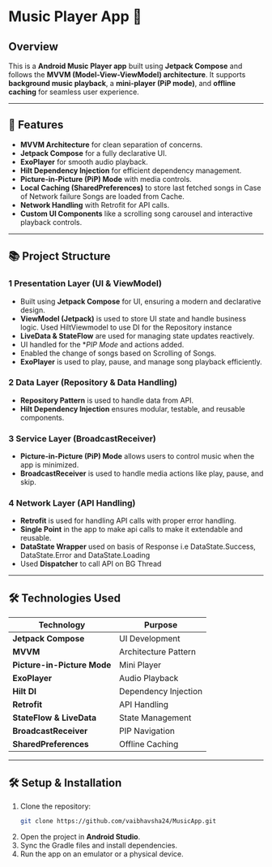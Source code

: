 # Music Player App 🎵

## Overview  
This is a **Android Music Player app** built using **Jetpack Compose** and follows the **MVVM (Model-View-ViewModel) architecture**. It supports **background music playback**, a **mini-player (PiP mode)**, and **offline caching** for seamless user experience.  

---

## 📌 Features  
- **MVVM Architecture** for clean separation of concerns.  
- **Jetpack Compose** for a fully declarative UI.  
- **ExoPlayer** for smooth audio playback.  
- **Hilt Dependency Injection** for efficient dependency management.  
- **Picture-in-Picture (PiP) Mode** with media controls.  
- **Local Caching (SharedPreferences)** to store last fetched songs in Case of Network failure Songs are loaded from Cache.  
- **Network Handling** with Retrofit for API calls.  
- **Custom UI Components** like a scrolling song carousel and interactive playback controls.  

---

## 📚 Project Structure  

### 1 **Presentation Layer (UI & ViewModel)**  
   - Built using **Jetpack Compose** for UI, ensuring a modern and declarative design.  
   - **ViewModel (Jetpack)** is used to store UI state and handle business logic. Used HiltViewmodel to use DI for the Repository instance
   - **LiveData & StateFlow** are used for managing state updates reactively.
   - UI handled for the **PIP Mode* and actions added.
   - Enabled the change of songs based on Scrolling of Songs.
   - **ExoPlayer** is used to play, pause, and manage song playback efficiently.  
     
### 2 **Data Layer (Repository & Data Handling)**  
   - **Repository Pattern** is used to handle data from API.  
   - **Hilt Dependency Injection** ensures modular, testable, and reusable components.  

### 3 **Service Layer (BroadcastReceiver)**  
   - **Picture-in-Picture (PiP) Mode** allows users to control music when the app is minimized.  
   - **BroadcastReceiver** is used to handle media actions like play, pause, and skip.  

### 4 **Network Layer (API Handling)**  
   - **Retrofit** is used for handling API calls with proper error handling.
   - **Single Point** in the app to make api calls to make it extendable and reusable.
   - **DataState Wrapper** used on basis of Response i.e DataState.Success, DataState.Error and DataState.Loading
   - Used **Dispatcher** to call API on BG Thread 


---

## 🛠️ Technologies Used  
| Technology | Purpose |
|------------|---------|
| **Jetpack Compose** | UI Development |
| **MVVM** | Architecture Pattern |
| **Picture-in-Picture Mode** | Mini Player |
| **ExoPlayer** | Audio Playback |
| **Hilt DI** | Dependency Injection |
| **Retrofit** | API Handling |
| **StateFlow & LiveData** | State Management |
| **BroadcastReceiver** | PIP Navigation |
| **SharedPreferences** | Offline Caching |

---

## 🛠️ Setup & Installation  
1. Clone the repository:  
   ```sh
   git clone https://github.com/vaibhavsha24/MusicApp.git
   ```
2. Open the project in **Android Studio**.  
3. Sync the Gradle files and install dependencies.  
4. Run the app on an emulator or a physical device.  

